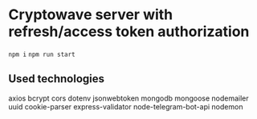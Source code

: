 # Cryptowave server with refresh/access token authorization

``
npm i
``
``
npm run start
``

## Used technologies

axios
bcrypt
cors
dotenv
jsonwebtoken
mongodb
mongoose
nodemailer
uuid
cookie-parser
express-validator
node-telegram-bot-api
nodemon
